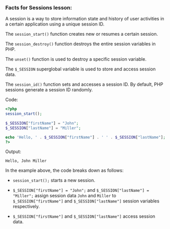 ### Facts for Sessions lesson:

A session is a way to store information state and history of user activities in a certain application using a unique session ID. 

The `session_start()` function creates new or resumes a certain session.

The `session_destroy()` function destroys the entire session variables in PHP.

The `unset()` function is used to destroy a specific session variable.

The `$_SESSION` superglobal variable is used to store and access session data.

The `session_id()` function sets and accesses a session ID. By default, PHP sessions generate a session ID randomly.

Code:

```php
<?php
session_start();
 
$_SESSION["firstName"] = "John";
$_SESSION["lastName"] = "Miller";

echo 'Hello, ' . $_SESSION["firstName"] . ' ' . $_SESSION["lastName"];
?>
```

Output:

```
Hello, John Miller
```

In the example above, the code breaks down as follows:

 - `session_start();` starts a new session.

 - `$_SESSION["firstName"] = "John";` and `$_SESSION["lastName"] = "Miller";` assign session data `John` and `Miller` to `$_SESSION["firstName"]` and `$_SESSION["lastName"]` session variables respectively.

 - `$_SESSION["firstName"]` and `$_SESSION["lastName"]` access session data.